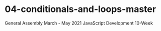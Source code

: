 # 04-conditionals-and-loops-master
General Assembly March - May 2021 JavaScript Development 10-Week 
